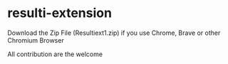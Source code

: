 # resulti-extension

Download the Zip File (Resultiext1.zip) if you use Chrome, Brave or other Chromium Browser

All contribution are the welcome
